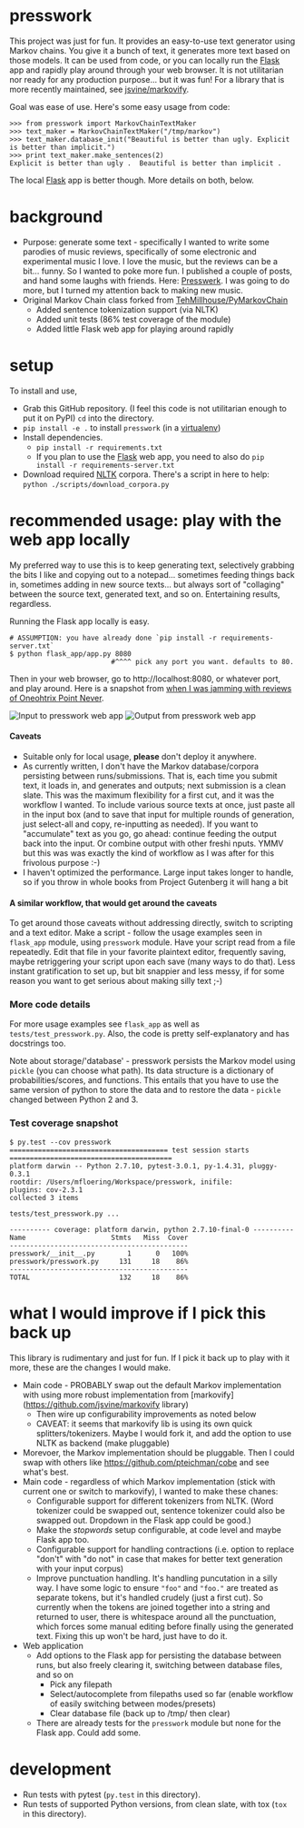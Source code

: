 presswork
=============

This project was just for fun. It provides an easy-to-use text generator using Markov chains. You give it a bunch of text, it generates more text based on those models. It can be used from code, or you can locally run the [Flask](http://flask.pocoo.org) app and rapidly play around through your web browser. It is not utilitarian nor ready for any production purpose... but it was fun! For a library that is more recently maintained, see [jsvine/markovify](https://github.com/jsvine/markovify).

Goal was ease of use. Here's some easy usage from code:

    >>> from presswork import MarkovChainTextMaker 
    >>> text_maker = MarkovChainTextMaker("/tmp/markov")
    >>> text_maker.database_init("Beautiful is better than ugly. Explicit is better than implicit.")
    >>> print text_maker.make_sentences(2)
    Explicit is better than ugly .  Beautiful is better than implicit .

The local [Flask](http://flask.pocoo.org) app is better though. More details on both, below.

background
==========

* Purpose: generate some text - specifically I wanted to write some parodies of music reviews, specifically of some electronic and experimental music I love. I love the music, but the reviews can be a bit... funny. So I wanted to poke more fun. I published a couple of posts, and hand some laughs with friends. Here: [Presswerk](http://presswerk.tumblr.com/). I was going to do more, but I turned my attention back to making new music.
* Original Markov Chain class forked from [TehMillhouse/PyMarkovChain](https://github.com/TehMillhouse/PyMarkovChain)
    * Added sentence tokenization support (via NLTK)
    * Added unit tests (86% test coverage of the module)
    * Added little Flask web app for playing around rapidly

setup
=====

To install and use,

* Grab this GitHub repository. (I feel this code is not utilitarian enough to put it on PyPI)
  `cd` into the directory.
* `pip install -e .` to install `presswork` (in a [virtualenv](https://virtualenv.pypa.io/en/latest/))
* Install dependencies.
    * `pip install -r requirements.txt`
    * If you plan to use the [Flask](http://flask.pocoo.org) web app, you need to also do `pip install -r requirements-server.txt`
* Download required [NLTK](http://www.nltk.org/) corpora. There's a script in here to help: `python ./scripts/download_corpora.py`


recommended usage: play with the web app locally
===============

My preferred way to use this is to keep generating text, selectively grabbing the bits I like and copying out to a notepad... sometimes feeding things back in, sometimes adding in new source texts... but always sort of "collaging" between the source text, generated text, and so on. Entertaining results, regardless.

Running the Flask app locally is easy.

    # ASSUMPTION: you have already done `pip install -r requirements-server.txt`
    $ python flask_app/app.py 8080
                             #^^^^ pick any port you want. defaults to 80.

Then in your web browser, go to http://localhost:8080, or whatever port, and play around. Here is a snapshot from [when I was jamming with reviews of Oneohtrix Point Never](http://presswerk.tumblr.com/).

![Input to presswork web app](.readme_images/presswork_web_app_input.png)
![Output from presswork web app](.readme_images/presswork_web_app_output.png)



#### Caveats

* Suitable only for local usage, **please** don't deploy it anywhere.
* As currently written, I don't have the Markov database/corpora persisting between runs/submissions. That is, each time you submit text, it loads in, and generates and outputs; next submission is a clean slate. This was the maximum flexibility for a first cut, and it was the workflow I wanted. To include various source texts at once, just paste all in the input box (and to save that input for multiple rounds of generation, just select-all and copy, re-inputting as needed). If you want to "accumulate" text as you go, go ahead: continue feeding the output back into the input. Or combine output with other freshi nputs. YMMV but this was was exactly the kind of workflow as I was after for this frivolous purpose :-)
* I haven't optimized the performance. Large input takes longer to handle, so if you throw in whole books from Project Gutenberg it will hang a bit

#### A similar workflow, that would get around the caveats

To get around those caveats without addressing directly, switch to scripting and a text editor. Make a script - follow the usage examples seen in `flask_app` module, using `presswork` module. Have your script read from a file repeatedly. Edit that file in your favorite plaintext editor, frequently saving, maybe retriggering your script upon each save (many ways to do that). Less instant gratification to set up, but bit snappier and less messy, if for some reason you want to get serious about making silly text ;-)

### More code details

For more usage examples see `flask_app` as well as `tests/test_presswork.py`. Also, the code is pretty self-explanatory and has docstrings too.

Note about storage/'database' - presswork persists the Markov model using `pickle` (you can choose what path). Its data structure is a dictionary of probabilities/scores, and functions. This entails that you have to use the same version of python to store the data and to restore the data - `pickle` changed between Python 2 and 3.

### Test coverage snapshot

```
$ py.test --cov presswork
======================================= test session starts ========================================
platform darwin -- Python 2.7.10, pytest-3.0.1, py-1.4.31, pluggy-0.3.1
rootdir: /Users/mfloering/Workspace/presswork, inifile:
plugins: cov-2.3.1
collected 3 items

tests/test_presswork.py ...

---------- coverage: platform darwin, python 2.7.10-final-0 ----------
Name                     Stmts   Miss  Cover
--------------------------------------------
presswork/__init__.py        1      0   100%
presswork/presswork.py     131     18    86%
--------------------------------------------
TOTAL                      132     18    86%
```

what I would improve if I pick this back up
============

This library is rudimentary and just for fun. If I pick it back up to play with it more, these are the changes I would make.

* Main code - PROBABLY swap out the default Markov implementation with using more robust implementation from [markovify](https://github.com/jsvine/markovify library)
    * Then wire up configurability improvements as noted below
    * CAVEAT: it seems that markovify lib is using its own quick splitters/tokenizers. Maybe I would fork it, and add the option to use NLTK as backend (make pluggable)
* Morevoer, the Markov implementation should be pluggable. Then I could swap with others like https://github.com/pteichman/cobe and see what's best.
* Main code - regardless of which Markov implementation (stick with current one or switch to markovify), I wanted to make these chanes:
    * Configurable support for different tokenizers from NLTK. (Word tokenizer could be swapped out, sentence tokenizer could also be swapped out. Dropdown in the Flask app could be good.)
    * Make the *stopwords* setup configurable, at code level and maybe Flask app too.
    * Configurable support for handling contractions (i.e. option to replace "don't" with "do not"
    in case that makes for better text generation with your input corpus)
    * Improve punctuation handling. It's handling puncutation in a silly way. I have some logic to ensure `"foo"` and `"foo."` are treated as separate tokens, but it's handled crudely (just a first cut). So currently when the tokens are joined together into a string and returned to user, there is whitespace around all the punctuation, which forces some manual editing before finally using the generated text. Fixing this up won't be hard, just have to do it.
* Web application
    * Add options to the Flask app for persisting the database between runs, but also freely clearing it, switching between database files, and so on
        * Pick any filepath
        * Select/autocomplete from filepaths used so far (enable workflow of easily switching between modes/presets)
        * Clear database file (back up to /tmp/ then clear)
    * There are already tests for the `presswork` module but none for the Flask app. Could add some. 

development
===========

* Run tests with pytest (`py.test` in this directory).
* Run tests of supported Python versions, from clean slate, with tox (`tox` in this directory).
